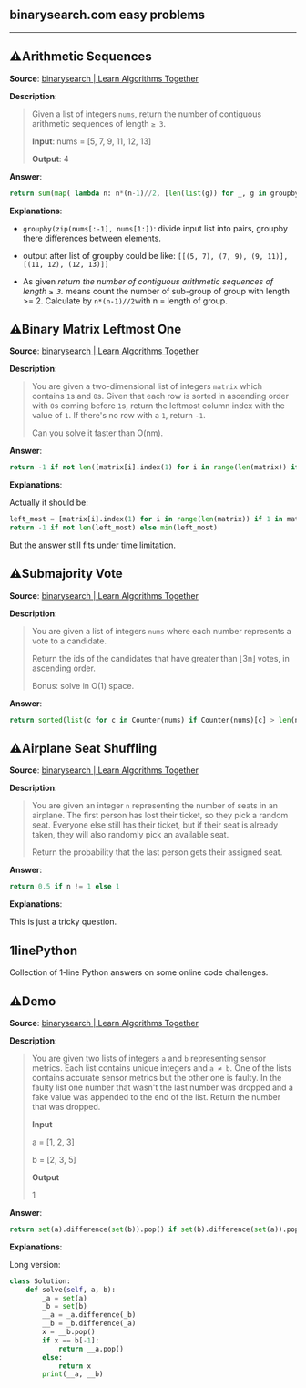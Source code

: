 ## binarysearch.com easy problems

---

## ⚠Arithmetic Sequences

**Source**: [binarysearch | Learn Algorithms Together](https://binarysearch.com/room/Is-Is-3QBtdAZ3vF)

**Description**:

> Given a list of integers `nums`, return the number of contiguous arithmetic sequences of length `≥ 3`.
> 
> **Input**: nums = [5, 7, 9, 11, 12, 13]
> 
> **Output**: 4

**Answer**:

```python
return sum(map( lambda n: n*(n-1)//2, [len(list(g)) for _, g in groupby(zip(nums[:-1], nums[1:]), lambda p: p[1] - p[0])]))
```

**Explanations**:

- `groupby(zip(nums[:-1], nums[1:])`: divide input list into pairs, groupby there differences between elements.

- output after list of groupby could be like: `[[(5, 7), (7, 9), (9, 11)], [(11, 12), (12, 13)]]`

- As given *return the number of contiguous arithmetic sequences of length `≥ 3`.* means count the number of sub-group of group with length >= 2. Calculate by `n*(n-1)//2`with n = length of group.

## ⚠Binary Matrix Leftmost One

**Source**: [binarysearch | Learn Algorithms Together](https://binarysearch.com/problems/Binary-Matrix-Leftmost-One)

**Description**:

> You are given a two-dimensional list of integers `matrix` which contains `1`s and `0`s. Given that each row is sorted in ascending order with `0`s coming before `1`s, return the leftmost column index with the value of `1`. If there's no row with a `1`, return `-1`.
> 
> Can you solve it faster than O(nm).

**Answer**:

```python
return -1 if not len([matrix[i].index(1) for i in range(len(matrix)) if 1 in matrix[i]]) else min([matrix[i].index(1) for i in range(len(matrix)) if 1 in matrix[i]])
```

**Explanations**:

Actually it should be:

```python
left_most = [matrix[i].index(1) for i in range(len(matrix)) if 1 in matrix[i]]
return -1 if not len(left_most) else min(left_most)
```

But the answer still fits under time limitation.

## ⚠Submajority Vote

**Source**: [binarysearch | Learn Algorithms Together](https://binarysearch.com/problems/Submajority-Vote)

**Description**:

> You are given a list of integers `nums` where each number represents a vote to a candidate.
> 
> Return the ids of the candidates that have greater than ⌊3n​⌋ votes, in ascending order.
> 
> Bonus: solve in O(1) space.

**Answer**:

```python
return sorted(list(c for c in Counter(nums) if Counter(nums)[c] > len(nums)/3))
```

## ⚠Airplane Seat Shuffling

**Source**: [binarysearch | Learn Algorithms Together](https://binarysearch.com/problems/Airplane-Seat-Shuffling)

**Description**:

> You are given an integer `n` representing the number of seats in an airplane. The first person has lost their ticket, so they pick a random seat. Everyone else still has their ticket, but if their seat is already taken, they will also randomly pick an available seat.
> 
> Return the probability that the last person gets their assigned seat.

**Answer**:

```python
return 0.5 if n != 1 else 1
```

**Explanations**:

This is just a tricky question.

## 1linePython

Collection of 1-line Python answers on some online code challenges.

## ⚠Demo

**Source**: [binarysearch | Learn Algorithms Together](https://binarysearch.com/problems/Dropped-Sensor-Metric)

**Description**:

> You are given two lists of integers `a` and `b` representing sensor metrics. Each list contains unique integers and `a ≠ b`. One of the lists contains accurate sensor metrics but the other one is faulty. In the faulty list one number that wasn't the last number was dropped and a fake value was appended to the end of the list. Return the number that was dropped.
> 
> **Input**
> 
> a = [1, 2, 3]
> 
> b = [2, 3, 5]
> 
> **Output**
> 
> 1

**Answer**:

```python
return set(a).difference(set(b)).pop() if set(b).difference(set(a)).pop() == b[-1] else set(b).difference(set(a)).pop()
```

**Explanations**:

Long version:

```python
class Solution:
    def solve(self, a, b):
        _a = set(a)
        _b = set(b)
        __a = _a.difference(_b)
        __b = _b.difference(_a)
        x = __b.pop()
        if x == b[-1]:
            return __a.pop()
        else:
            return x
        print(__a, __b)
```
